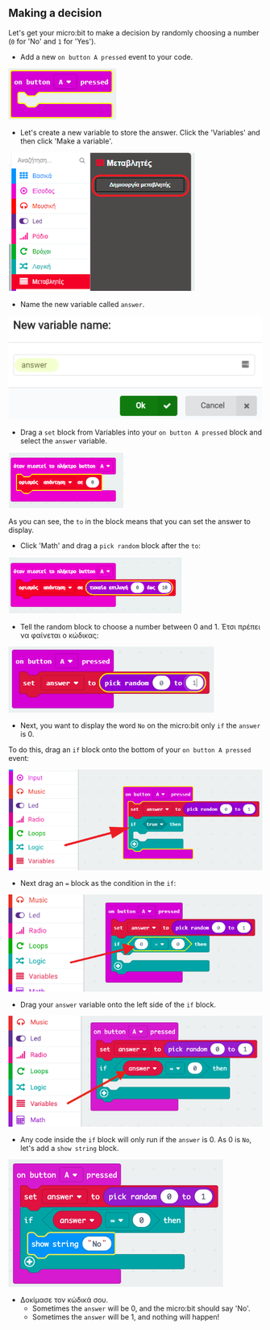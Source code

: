 ## Making a decision

Let's get your micro:bit to make a decision by randomly choosing a number (`0` for 'No' and `1` for 'Yes').

+ Add a new `on button A pressed` event to your code.

![screenshot](images/fortune-on-a-pressed.png)

+ Let's create a new variable to store the answer. Click the 'Variables' and then click 'Make a variable'.

![screenshot](images/fortune-variables.png)

+ Name the new variable called `answer`.

![screenshot](images/fortune-answer.png)

+ Drag a `set` block from Variables into your `on button A pressed` block and select the `answer` variable.

![screenshot](images/fortune-set.png)

As you can see, the `to` in the block means that you can set the answer to display.

+ Click 'Math' and drag a `pick random` block after the `to`:

![screenshot](images/fortune-random.png)

+ Tell the random block to choose a number between 0 and 1. Έτσι πρέπει να φαίνεται ο κώδικας:

![screenshot](images/fortune-random-1.png)

+ Next, you want to display the word `No` on the micro:bit only `if` the `answer` is 0.

To do this, drag an `if` block onto the bottom of your `on button A pressed` event:

![screenshot](images/fortune-if.png)

+ Next drag an `=` block as the condition in the `if`:

![screenshot](images/fortune-equals.png)

+ Drag your `answer` variable onto the left side of the `if` block.

![screenshot](images/fortune-if-finished.png)

+ Any code inside the `if` block will only run if the `answer` is 0. As 0 is `No`, let's add a `show string` block.

![screenshot](images/fortune-no.png)

+ Δοκίμασε τον κώδικά σου. 
    + Sometimes the `answer` will be 0, and the micro:bit should say 'No'.
    + Sometimes the `answer` will be 1, and nothing will happen!